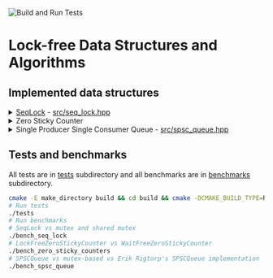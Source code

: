 ![Build and Run Tests](https://github.com/olearczuk/lock-free-cpp/actions/workflows/build_run_tests.yml/badge.svg?branch=main)
# Lock-free Data Structures and Algorithms
## Implemented data structures
<details>
<summary><a href="https://en.wikipedia.org/wiki/Seqlock">SeqLock</a> - <a href="src/seq_lock.hpp">src/seq_lock.hpp</a></summary>

[Can Seqlocks Get Along With Programming Language Memory Models](https://web.archive.org/web/20210506174408/https://www.hpl.hp.com/techreports/2012/HPL-2012-68.pdf) — *Hans-J. Boehm*

</details>

<details>
<summary>Zero Sticky Counter</summary>

Sticky counter is a concurrent counter that never goes below zero. Once the counter reaches zero, it becomes "sticky" and can not be incremented ago.<br/>
Inspiration comes from [Introduction to Wait-free Algorithms in C++ Programming - Daniel Anderson - CppCon 2024](https://www.youtube.com/watch?v=kPh8pod0-gk&list=PLr05g8IRfRd6kAxBpmpGsijzlVLCuuPqZ)

### LockFreeZeroStickyCounter - [src/lock_free_zero_sticky_counter.hpp](src/lock_free_zero_sticky_counter.hpp)
It avoids locks by using atomic operations, making it suitable for high-performance, multi-threaded environments.

### WaitFreeZeroStickyCounter - [src/wait_free_zero_sticky_counter.hpp](src/wait_free_zero_sticky_counter.hpp)
Same as `LockFreeZeroStickyCounter` but it's wait-free instead.

</details>

<details>
<summary>Single Producer Single Consumer Queue - <a href="src/spsc_queue.hpp">src/spsc_queue.hpp</a></summary>

Lock-free implementation of Single Producer Single Consumer Queue.<br/>
Inspiration comes from [Single Producer Single Consumer Lock-free FIFO From the Ground Up - Charles Frasch - CppCon 2023](https://www.youtube.com/watch?v=K3P_Lmq6pw0&list=PLr05g8IRfRd51NGMQ-9X_BuTHHhzro5P0) as well as [Erik Rigtorp's SPSCQueue implementation](https://github.com/rigtorp/SPSCQueue/tree/master)

</details>

## Tests and benchmarks
All tests are in [tests](tests/) subdirectory and all benchmarks are in [benchmarks](benchmarks/) subdirectory.
```bash
cmake -E make_directory build && cd build && cmake -DCMAKE_BUILD_TYPE=Release .. && make
# Run tests
./tests
# Run benchmarks
# SeqLock vs mutex and shared mutex
./bench_seq_lock
# LockFreeZeroStickyCounter vs WaitFreeZeroStickyCounter
./bench_zero_sticky_counters
# SPSCQueue vs mutex-based vs Erik Rigtorp's SPSCQueue implementation
./bench_spsc_queue
```
